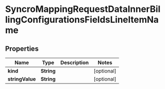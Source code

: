 

# SyncroMappingRequestDataInnerBillingConfigurationsFieldsLineItemName


## Properties

| Name | Type | Description | Notes |
|------------ | ------------- | ------------- | -------------|
|**kind** | **String** |  |  [optional] |
|**stringValue** | **String** |  |  [optional] |



